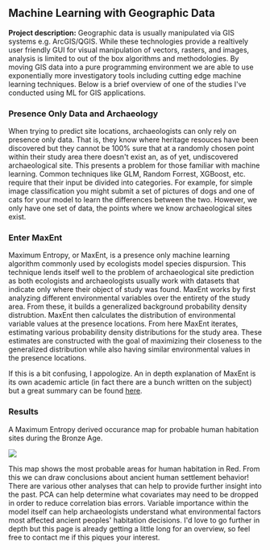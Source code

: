 ## Machine Learning with Geographic Data

**Project description:** Geographic data is usually manipulated via GIS systems e.g. ArcGIS/QGIS. While these technologies provide a realtively user friendly GUI for visual manipulation of vectors, rasters, and images, analysis is limited to out of the box algorithms and methodologies. By moving GIS data into a pure programming environment we are able to use exponentially more investigatory tools including cutting edge machine learning techniques. Below is a brief overview of one of the studies I've conducted using ML for GIS applications. 

### Presence Only Data and Archaeology

When trying to predict site locations, archaeologists can only rely on presence only data. That is, they know where heritage resouces have been discovered but they cannot be 100% sure that at a randomly chosen point within their study area there doesn't exist an, as of yet, undiscovered archaeological site. This presents a problem for those familiar with machine learning. Common techniques like GLM, Random Forrest, XGBoost, etc. require that their input be divided into categories. For example, for simple image classification you might submit a set of pictures of dogs and one of cats for your model to learn the differences between the two. However, we only have one set of data, the points where we know archaeological sites exist.

### Enter MaxEnt

Maximum Entropy, or MaxEnt, is a presence only machine learning algorithm commonly used by ecologists model species dispursion. This technique lends itself well to the problem of archaeological site prediction as both ecologists and archaeologists usually work with datasets that indicate only where their object of study was found. MaxEnt works by first analyzing different environmental variables over the entirety of the study area. From these, it builds a generalized background probability density distrubtion. MaxEnt then calculates the distribution of environmental variable values at the presence locations. From here MaxEnt iterates, estimating various probability density distributions for the study area. These estimates are constructed with the goal of maximizing their closeness to the generalized distribution while also having similar environmental values in the presence locations.

If this is a bit confusing, I appologize. An in depth explanation of MaxEnt is its own academic article (in fact there are a bunch written on the subject) but a great summary can be found [here](https://support.bccvl.org.au/support/solutions/articles/6000083216-maxent).

### Results

A Maximum Entropy derived occurance map for probable human habitation sites during the Bronze Age.

<img src="images/ME_MAP.jpg?raw=true"/>

This map shows the most probable areas for human habitation in Red. From this we can draw conclusions about ancient human settlement behavior! There are various other analyses that can help to provide further insight into the past. PCA can help determine what covariates may need to be dropped in order to reduce correlation bias errors. Variable importance within the model itself can help archaeologists understand what environmental factors most affected ancient peoples' habitation decisions. I'd love to go further in depth but this page is already getting a little long for an overview, so feel free to contact me if this piques your interest. 
